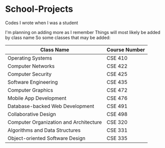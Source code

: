# School-Projects
Codes I wrote when I was a student

I'm planning on adding more as I remember
Things will most likely be added by class name
So some classes that may be added:

| Class Name                             | Course Number |
|----------------------------------------|---------------|
| Operating Systems                      | CSE 410       |
| Computer Networks                      | CSE 422       |
| Computer Security                      | CSE 425       |
| Software Engineering                   | CSE 435       |
| Computer Graphics                      | CSE 472       |
| Mobile App Development                 | CSE 476       |
| Database-backed Web Development        | CSE 491       |
| Collaborative Design                   | CSE 498       |
| Computer Organization and Architecture | CSE 320       |
| Algorithms and Data Structures         | CSE 331       |
| Object-oriented Software Design        | CSE 335       |

